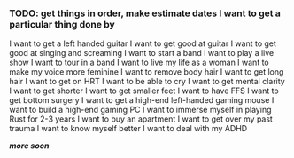 ### TODO: get things in order, make estimate dates I want to get a particular thing done by

I want to get a left handed guitar
I want to get good at guitar
I want to get good at singing and screaming
I want to start a band
I want to play a live show
I want to tour in a band
I want to live my life as a woman
I want to make my voice more feminine
I want to remove body hair
I want to get long hair
I want to get on HRT
I want to be able to cry
I want to get mental clarity
I want to get shorter
I want to get smaller feet
I want to have FFS
I want to get bottom surgery
I want to get a high-end left-handed gaming mouse
I want to build a high-end gaming PC
I want to immerse myself in playing Rust for 2-3 years
I want to buy an apartment
I want to get over my past trauma
I want to know myself better
I want to deal with my ADHD

***more soon***